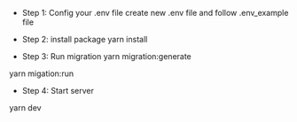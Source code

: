 - Step 1: Config your .env file
create new .env file and follow .env_example file

- Step 2: install package
yarn install

- Step 3: Run migration
yarn migration:generate 

yarn migation:run

- Step 4: Start server

yarn dev